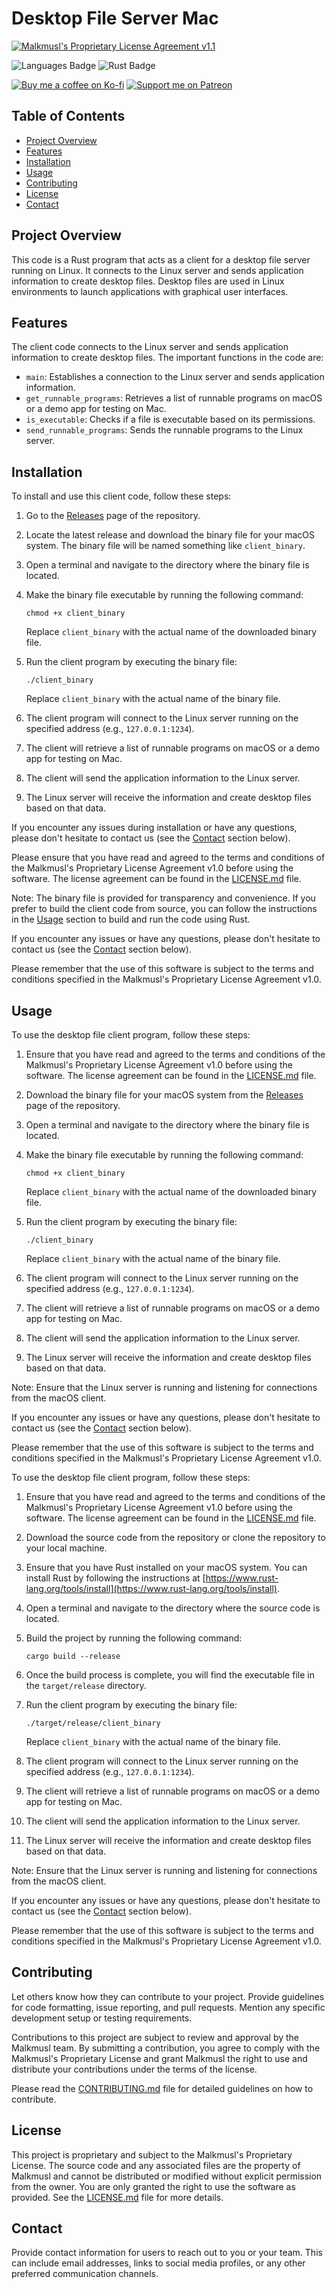 # Desktop File Server Mac

[![Malkmusl's Proprietary License Agreement v1.1](https://img.shields.io/badge/License-Malkmusl's%20Proprietary%20License%20Agreement%20v1.1-red.svg?style=for-the-badge)](LICENSE.md)

![Languages Badge](https://img.shields.io/badge/Languages-818080?style=for-the-badge)  ![Rust Badge](https://img.shields.io/badge/Rust-000000?style=for-the-badge&logo=rust&logoColor=white)

[![Buy me a coffee on Ko-fi](https://img.shields.io/badge/Buy%20me%20a%20coffee-Ko--fi-%23FF5E5B.svg?style=for-the-badge)](https://ko-fi.com/your_username)  [![Support me on Patreon](https://img.shields.io/badge/Support%20me%20on-Patreon-orange.svg?style=for-the-badge)](https://www.patreon.com/your_username)

## Table of Contents

- [Project Overview](#project-overview)
- [Features](#features)
- [Installation](#installation)
- [Usage](#usage)
- [Contributing](#contributing)
- [License](#license)
- [Contact](#contact)

## Project Overview

This code is a Rust program that acts as a client for a desktop file server running on Linux. It connects to the Linux server and sends application information to create desktop files. Desktop files are used in Linux environments to launch applications with graphical user interfaces.

## Features

The client code connects to the Linux server and sends application information to create desktop files. The important functions in the code are:

- `main`: Establishes a connection to the Linux server and sends application information.
- `get_runnable_programs`: Retrieves a list of runnable programs on macOS or a demo app for testing on Mac.
- `is_executable`: Checks if a file is executable based on its permissions.
- `send_runnable_programs`: Sends the runnable programs to the Linux server.

## Installation

To install and use this client code, follow these steps:

1. Go to the [Releases](https://github.com/your_username/your_project/releases) page of the repository.

2. Locate the latest release and download the binary file for your macOS system. The binary file will be named something like `client_binary`.

3. Open a terminal and navigate to the directory where the binary file is located.

4. Make the binary file executable by running the following command:

   ```shell
   chmod +x client_binary
   ```

   Replace `client_binary` with the actual name of the downloaded binary file.

5. Run the client program by executing the binary file:

   ```shell
   ./client_binary
   ```

   Replace `client_binary` with the actual name of the binary file.

6. The client program will connect to the Linux server running on the specified address (e.g., `127.0.0.1:1234`).

7. The client will retrieve a list of runnable programs on macOS or a demo app for testing on Mac.

8. The client will send the application information to the Linux server.

9. The Linux server will receive the information and create desktop files based on that data.

If you encounter any issues during installation or have any questions, please don't hesitate to contact us (see the [Contact](#contact) section below).

Please ensure that you have read and agreed to the terms and conditions of the Malkmusl's Proprietary License Agreement v1.0 before using the software. The license agreement can be found in the [LICENSE.md](LICENSE.md) file.

Note: The binary file is provided for transparency and convenience. If you prefer to build the client code from source, you can follow the instructions in the [Usage](#usage) section to build and run the code using Rust.

If you encounter any issues or have any questions, please don't hesitate to contact us (see the [Contact](#contact) section below).

Please remember that the use of this software is subject to the terms and conditions specified in the Malkmusl's Proprietary License Agreement v1.0.

## Usage

To use the desktop file client program, follow these steps:

1. Ensure that you have read and agreed to the terms and conditions of the Malkmusl's Proprietary License Agreement v1.0 before using the software. The license agreement can be found in the [LICENSE.md](LICENSE.md) file.

2. Download the binary file for your macOS system from the [Releases](https://github.com/your_username/your_project/releases) page of the repository.

3. Open a terminal and navigate to the directory where the binary file is located.

4. Make the binary file executable by running the following command:

   ```shell
   chmod +x client_binary
   ```

   Replace `client_binary` with the actual name of the downloaded binary file.

5. Run the client program by executing the binary file:

   ```shell
   ./client_binary
   ```

   Replace `client_binary` with the actual name of the binary file.

6. The client program will connect to the Linux server running on the specified address (e.g., `127.0.0.1:1234`).

7. The client will retrieve a list of runnable programs on macOS or a demo app for testing on Mac.

8. The client will send the application information to the Linux server.

9. The Linux server will receive the information and create desktop files based on that data.

Note: Ensure that the Linux server is running and listening for connections from the macOS client.

If you encounter any issues or have any questions, please don't hesitate to contact us (see the [Contact](#contact) section below).

Please remember that the use of this software is subject to the terms and conditions specified in the Malkmusl's Proprietary License Agreement v1.0.

To use the desktop file client program, follow these steps:

1. Ensure that you have read and agreed to the terms and conditions of the Malkmusl's Proprietary License Agreement v1.0 before using the software. The license agreement can be found in the [LICENSE.md](LICENSE.md) file.

2. Download the source code from the repository or clone the repository to your local machine.

3. Ensure that you have Rust installed on your macOS system. You can install Rust by following the instructions at [https://www.rust-lang.org/tools/install](https://www.rust-lang.org/tools/install).

4. Open a terminal and navigate to the directory where the source code is located.

5. Build the project by running the following command:

   ```shell
   cargo build --release
   ```

6. Once the build process is complete, you will find the executable file in the `target/release` directory.

7. Run the client program by executing the binary file:

   ```shell
   ./target/release/client_binary
   ```

   Replace `client_binary` with the actual name of the binary file.

8. The client program will connect to the Linux server running on the specified address (e.g., `127.0.0.1:1234`).

9. The client will retrieve a list of runnable programs on macOS or a demo app for testing on Mac.

10. The client will send the application information to the Linux server.

11. The Linux server will receive the information and create desktop files based on that data.

Note: Ensure that the Linux server is running and listening for connections from the macOS client.

If you encounter any issues or have any questions, please don't hesitate to contact us (see the [Contact](#contact) section below).

Please remember that the use of this software is subject to the terms and conditions specified in the Malkmusl's Proprietary License Agreement v1.0.

## Contributing

Let others know how they can contribute to your project. Provide guidelines for code formatting, issue reporting, and pull requests. Mention any specific development setup or testing requirements.

Contributions to this project are subject to review and approval by the Malkmusl team. By submitting a contribution, you agree to comply with the Malkmusl's Proprietary License and grant Malkmusl the right to use and distribute your contributions under the terms of the license.

Please read the [CONTRIBUTING.md](CONTRIBUTING.md) file for detailed guidelines on how to contribute.

## License

This project is proprietary and subject to the Malkmusl's Proprietary License. The source code and any associated files are the property of Malkmusl and cannot be distributed or modified without explicit permission from the owner. You are only granted the right to use the software as provided. See the [LICENSE.md](LICENSE.md) file for more details.

## Contact

Provide contact information for users to reach out to you or your team. This can include email addresses, links to social media profiles, or any other preferred communication channels.
